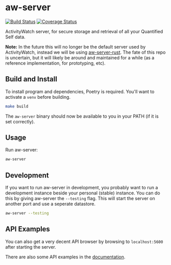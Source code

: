 aw-server
============

[![Build Status](https://github.com/ActivityWatch/aw-server/workflows/Build/badge.svg?branch=master)](https://github.com/ActivityWatch/aw-server/actions?query=workflow%3ABuild+branch%3Amaster)
[![Coverage Status](https://codecov.io/gh/ActivityWatch/aw-server/branch/master/graph/badge.svg)](https://codecov.io/gh/ActivityWatch/aw-server)


ActivityWatch server, for secure storage and retrieval of all your Quantified Self data.

**Note:** In the future this will no longer be the default server used by ActivityWatch, instead we will be using [aw-server-rust](https://github.com/ActivityWatch/aw-server-rust/). The fate of this repo is uncertain, but it will likely be around and maintained for a while (as a reference implementation, for prototyping, etc).


## Build and Install

To install program and dependencies, Poetry is required. You'll want to activate a `venv` before building.

```bash
make build
```

The `aw-server` binary should now be available to you in your PATH (if it is set correctly).

## Usage

Run aw-server:

```bash
aw-server
```

## Development

If you want to run aw-server in development, you probably want to run a
development instance beside your personal (stable) instance. You can do
this by giving aw-server the `--testing` flag. This will start the server
on another port and use a seperate datastore.

```bash
aw-server --testing
```


## API Examples

You can also get a very decent API browser by browsing to `localhost:5600` after starting the server.

There are also some API examples in the [documentation](https://docs.activitywatch.net/en/latest/api.html).

